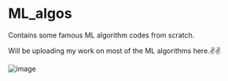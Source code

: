 # ML_algos
Contains some famous ML algorithm codes from scratch.


Will be uploading my work on most of the ML algorithms here.✌✌


![image](https://user-images.githubusercontent.com/46987716/129244034-556da906-ba7a-4702-bb09-69ca816e6b05.png)


